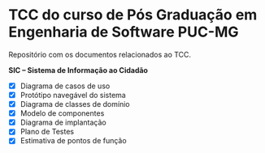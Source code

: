 # TCC do curso de Pós Graduação em Engenharia de Software PUC-MG

Repositório com os documentos relacionados ao TCC.

**SIC – Sistema de Informação ao Cidadão**

 - [x] Diagrama de casos de uso
 - [x] Protótipo navegável do sistema
 - [x] Diagrama de classes de domínio
 - [x] Modelo de componentes
 - [x] Diagrama de implantação
 - [x] Plano de Testes
 - [x] Estimativa de pontos de função
